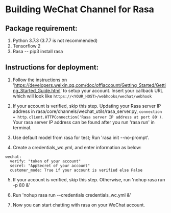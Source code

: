 # Building WeChat Channel for Rasa


## Package requirement:
1. Python 3.7.3 (3.7.7 is not recommended)
2. Tensorflow 2
4. Rasa -- pip3 install rasa


## Instructions for deployment: 

1. Follow the instructions on 'https://developers.weixin.qq.com/doc/offiaccount/Getting_Started/Getting_Started_Guide.html' to setup your account. Insert your callback URL which will look like ```https://<YOUR_HOST>/webhooks/wechat/webhook```

2. If your account is verified, skip this step. Updating your Rasa server IP address in rasa/core/channels/wechat_utils/rasa_server.py, 
```connection = http.client.HTTPConnection('Rasa server IP address at port 80')```. 
Your rasa server IP address can be found after you run 'rasa run' in terminal.

3. Use default model from rasa for test; Run 'rasa init --no-prompt'.

4. Create a credentials_wc.yml, and enter information as below:
```
wechat:
  verify: "token of your account"
  secret: "AppSecret of your account"
  customer_mode: True if your account is verified else False
```


5. If your account is verified, skip this step. Otherwise, run 'nohup rasa run -p 80 &'

6. Run 'nohup rasa run --credentials credentials_wc.yml &'

5. Now you can start chatting with rasa on your WeChat account.
